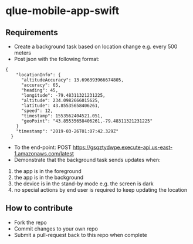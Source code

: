 # qlue-mobile-app-swift

## Requirements

* Create a background task based on location change e.g. every 500 meters
* Post json with the following format:
```
{
    "locationInfo": {
      "altitudeAccuracy": 13.696393966674805,
      "accuracy": 65,
      "heading": 45,
      "longitude": -79.48311321231225,
      "altitude": 234.0982666015625,
      "latitude": 43.85535658406261,
      "speed": 12,
      "timestamp": 1553562404521.051,
      "geoPoint": "43.85535658406261,-79.48311321231225"
    }
    "timestamp": "2019-03-26T01:07:42.329Z"
  }
 ```
 * To the end-point: POST https://gsqztydwpe.execute-api.us-east-1.amazonaws.com/latest
 * Demonstrate that the background task sends updates when:
 1. the app is in the foreground
 2. the app is in the background
 3. the device is in the stand-by mode e.g. the screen is dark
 4. no special actions by end user is required to keep updating the location

## How to contribute

* Fork the repo
* Commit changes to your own repo
* Submit a pull-request back to this repo when complete